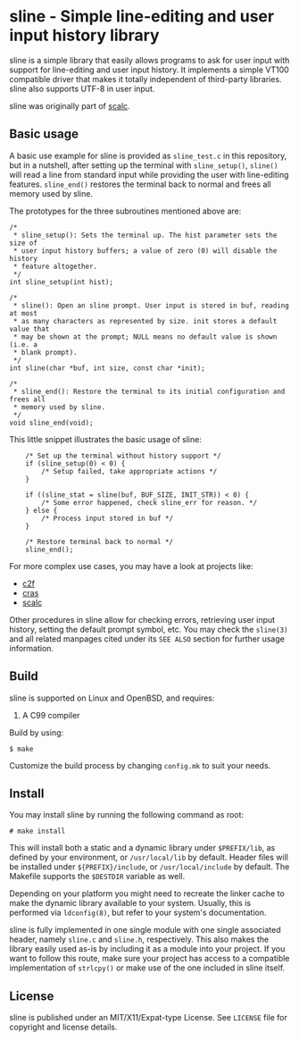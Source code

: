 # sline - Simple line-editing and user input history library

sline is a simple library that easily allows programs to ask for user input 
with support for line-editing and user input history. It implements a simple
VT100 compatible driver that makes it totally independent of third-party 
libraries. sline also supports UTF-8 in user input.

sline was originally part of [scalc](https://github.com/ariadnavigo/scalc).

## Basic usage

A basic use example for sline is provided as ``sline_test.c`` in this 
repository, but in a nutshell, after setting up the terminal with 
``sline_setup()``, ``sline()`` will read a line from standard input while 
providing the user with line-editing features. ``sline_end()`` restores the
terminal back to normal and frees all memory used by sline.

The prototypes for the three subroutines mentioned above are:

```
/* 
 * sline_setup(): Sets the terminal up. The hist parameter sets the size of 
 * user input history buffers; a value of zero (0) will disable the history
 * feature altogether.
 */
int sline_setup(int hist);

/*
 * sline(): Open an sline prompt. User input is stored in buf, reading at most
 * as many characters as represented by size. init stores a default value that
 * may be shown at the prompt; NULL means no default value is shown (i.e. a
 * blank prompt).
 */
int sline(char *buf, int size, const char *init);

/*
 * sline_end(): Restore the terminal to its initial configuration and frees all
 * memory used by sline.
 */
void sline_end(void);
```

This little snippet illustrates the basic usage of sline:

```
	/* Set up the terminal without history support */
	if (sline_setup(0) < 0) {
		/* Setup failed, take appropriate actions */
	}

	if ((sline_stat = sline(buf, BUF_SIZE, INIT_STR)) < 0) {
		/* Some error happened, check sline_err for reason. */
	} else {
		/* Process input stored in buf */
	}
	
	/* Restore terminal back to normal */
	sline_end();
```

For more complex use cases, you may have a look at projects like:

* [c2f](https://github.com/ariadnavigo/c2f)
* [cras](https://github.com/ariadnavigo/cras)
* [scalc](https://github.com/ariadnavigo/scalc)

Other procedures in sline allow for checking errors, retrieving user input 
history, setting the default prompt symbol, etc. You may check the 
``sline(3)`` and all related manpages cited under its ``SEE ALSO`` section for 
further usage information.  

## Build

sline is supported on Linux and OpenBSD, and requires:

1. A C99 compiler

Build by using:

```
$ make
```

Customize the build process by changing ``config.mk`` to suit your needs.

## Install

You may install sline by running the following command as root:

```
# make install
```

This will install both a static and a dynamic library under ``$PREFIX/lib``, as 
defined by your environment, or ``/usr/local/lib`` by default. Header files 
will be installed under ``${PREFIX}/include``, or ``/usr/local/include`` by 
default. The Makefile supports the ``$DESTDIR`` variable as well.

Depending on your platform you might need to recreate the linker cache to make
the dynamic library available to your system. Usually, this is performed via
``ldconfig(8)``, but refer to your system's documentation.

sline is fully implemented in one single module with one single associated
header, namely ``sline.c`` and ``sline.h``, respectively. This also makes the
library easily used as-is by including it as a module into your project. If
you want to follow this route, make sure your project has access to a
compatible implementation of ``strlcpy()`` or make use of the one included in 
sline itself.

## License

sline is published under an MIT/X11/Expat-type License. See ``LICENSE`` file
for copyright and license details.
